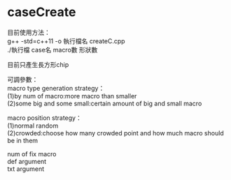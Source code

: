 # caseCreate
目前使用方法：  
g++ -std=c++11 -o 執行檔名 createC.cpp  
./執行檔 case名 macro數 形狀數  
  
目前只產生長方形chip  
  
可調參數：  
macro type generation strategy：  
    (1)by num of macro:more macro than smaller  
    (2)some big and some small:certain amount of big and small macro  
  
macro position strategy：  
    (1)normal random  
    (2)crowded:choose how many crowded point and how much macro should be in them  
  
num of fix macro  
def argument  
txt argument  
